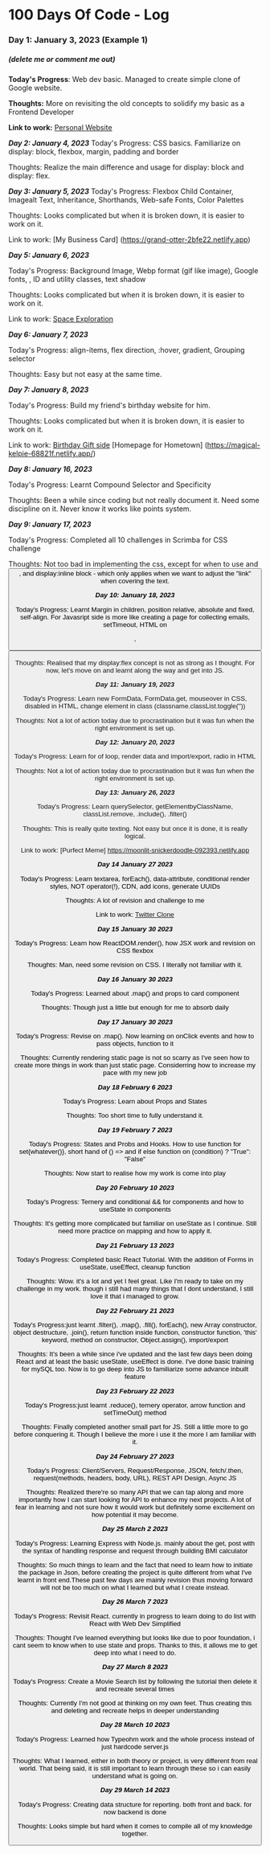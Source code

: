 # 100 Days Of Code - Log

### Day 1: January 3, 2023 (Example 1)
##### (delete me or comment me out)

**Today's Progress**: Web dev basic. Managed to create simple clone of Google website.

**Thoughts:** More on revisiting the old concepts to solidify my basic as a Frontend Developer

**Link to work:** [Personal Website](https://golden-baklava-c66981.netlify.app)

***Day 2: January 4, 2023*** 
Today's Progress: CSS basics. Familiarize on display: block, flexbox, margin, padding and border

Thoughts: Realize the main difference and usage for display: block and display: flex.

***Day 3: January 5, 2023***
Today's Progress: Flexbox Child Container, Imagealt Text, Inheritance, Shorthands, Web-safe Fonts, Color Palettes

Thoughts: Looks complicated but when it is broken down, it is easier to work on it.

Link to work: [My Business Card] (https://grand-otter-2bfe22.netlify.app)

***Day 5: January 6, 2023*** 

Today's Progress: Background Image, Webp format (gif like image), Google fonts, <span>, ID and utility classes, text shadow

Thoughts: Looks complicated but when it is broken down, it is easier to work on it.

Link to work: [Space Exploration](https://iridescent-pegasus-8fc377.netlify.app/)
  
***Day 6: January 7, 2023*** 

Today's Progress: align-items, flex direction, :hover, gradient, Grouping selector

Thoughts: Easy but not easy at the same time.

***Day 7: January 8, 2023*** 

Today's Progress: Build my friend's birthday website for him.

Thoughts: Looks complicated but when it is broken down, it is easier to work on it.

Link to work: [Birthday Gift side](https://gilded-cassata-13f588.netlify.app/)
  [Homepage for Hometown] (https://magical-kelpie-68821f.netlify.app/)

 ***Day 8: January 16, 2023*** 

Today's Progress: Learnt Compound Selector and Specificity

Thoughts: Been a while since coding but not really document it. Need some discipline on it. 
Never know it works like points system.

***Day 9: January 17, 2023*** 

Today's Progress: Completed all 10 challenges in Scrimba for CSS challenge

Thoughts: Not too bad in implementing the css, except for when to use <a> and <button>, and display:inline block - which only applies when we want to adjust the "link" when covering the text.
  
***Day 10: January 18, 2023*** 

Today's Progress: Learnt Margin in children, position relative, absolute and fixed, self-align. For Javasript side is more like creating a page for collecting emails, setTimeout, HTML on <form>, <button>

Thoughts: Realised that my display:flex concept is not as strong as I thought. For now, let's move on and learnt along the way and get into JS.
  
***Day 11: January 19, 2023*** 

Today's Progress: Learn new FormData, FormData.get, mouseover in CSS, disabled in HTML, change element in class (classname.classList.toggle(''))

Thoughts: Not a lot of action today due to procrastination but it was fun when the right environment is set up.

***Day 12: January 20, 2023*** 

Today's Progress: Learn for of loop, render data and import/export, radio in HTML

Thoughts: Not a lot of action today due to procrastination but it was fun when the right environment is set up.
  
***Day 13: January 26, 2023*** 

Today's Progress: Learn querySelector, getElementbyClassName, classList.remove, .include(), .filter()

Thoughts: This is really quite texting. Not easy but once it is done, it is really logical. 

Link to work: [Purfect Meme] https://moonlit-snickerdoodle-092393.netlify.app

***Day 14 January 27 2023*** 

Today's Progress: Learn textarea, forEach(), data-attribute, conditional render styles, NOT operator(!), CDN, add icons, generate UUIDs

Thoughts: A lot of revision and challenge to me

Link to work: [Twitter Clone](https://stellar-biscochitos-8bcf5c.netlify.app/)
 
***Day 15 January 30 2023*** 

Today's Progress: Learn how ReactDOM.render(), how JSX work and revision on CSS flexbox

Thoughts: Man, need some revision on CSS. I literally not familiar with it.

***Day 16 January 30 2023*** 

Today's Progress: Learned about .map() and props to card component
  
Thoughts: Though just a little but enough for me to absorb daily

***Day 17 January 30 2023*** 

Today's Progress: Revise on .map(). Now learning on onClick events and how to pass objects, function to it
  
Thoughts: Currently rendering static page is not so scarry as I've seen how to create more things in work than just static page. Considerring how to increase my pace with my new job
  
***Day 18 February 6 2023*** 

Today's Progress: Learn about Props and States
  
Thoughts: Too short time to fully understand it. 

***Day 19 February 7 2023*** 

Today's Progress: States and Probs and Hooks. How to use function for set{whatever()}, short hand of () => and if else function on (condition) ? "True": "False"
  
Thoughts: Now start to realise how my work is come into play

***Day 20 February 10 2023*** 

Today's Progress: Ternery and conditional && for components and how to useState in components
  
Thoughts: It's getting more complicated but familiar on useState as I continue. Still need more practice on mapping and how to apply it.

***Day 21 February 13 2023*** 

Today's Progress: Completed basic React Tutorial. With the addition of Forms in useState, useEffect, cleanup function
  
Thoughts: Wow. it's a lot and yet I feel great. Like I'm ready to take on my challenge in my work. though i still had many things that I dont understand, I still love it that i managed to grow. 
  
***Day 22 February 21 2023*** 

Today's Progress:just learnt .filter(), .map(), .fill(), forEach(), new Array constructor, object destructure, .join(), return function inside function, constructor function, 'this' keyword, method on constructor, Object.assign(), import/export
  
Thoughts: It's been a while since i've updated and the last few days been doing React and at least the basic useState, useEffect is done. I've done basic training for mySQL too. Now is to go deep into JS to familiarize some advance inbuilt feature

***Day 23 February 22 2023*** 

Today's Progress:just learnt .reduce(), ternery operator, arrow function and setTimeOut() method 
  
Thoughts: Finally completed another small part for JS. Still a little more to go before conquering it. Though I believe the more i use it the more I am familiar with it.
  
***Day 24 February 27 2023*** 

Today's Progress: Client/Servers, Request/Response, JSON, fetch/.then, request(methods, headers, body, URL), REST API Design, Async JS
  
Thoughts: Realized there're so many API that we can tap along and more importantly how I can start looking for API to enhance my next projects. A lot of fear in learning and not sure how it would work but definitely some excitement on how potential it may become.
  
***Day 25 March 2 2023*** 

Today's Progress: Learning Express with Node.js. mainly about the get, post with the syntax of handling response and request through building BMI calculator
  
Thoughts: So much things to learn and the fact that need to learn how to initiate the package in Json, before creating the project is quite different from what I've learnt in front end.These past few days are mainly revision thus moving forward will not be too much on what I learned but what I create instead.

***Day 26 March 7 2023*** 

Today's Progress: Revisit React. currently in progress to learn doing to do list with React with Web Dev Simplified
  
Thoughts: Thought I've learned everything but looks like due to poor foundation, i cant seem to know when to use state and props. Thanks to this, it allows me to get deep into what i need to do. 

  
***Day 27 March 8 2023*** 

Today's Progress: Create a Movie Search list by following the tutorial then delete it and recreate several times
  
Thoughts: Currently I'm not good at thinking on my own feet. Thus creating this and deleting and recreate helps in deeper understanding 
  
***Day 28 March 10 2023*** 

Today's Progress: Learned how Typeohm work and the whole process instead of just hardcode server.js
  
Thoughts: What I learned, either in both theory or project, is very different from real world. That being said, it is still important to learn through these so i can easily understand what is going on.
  
***Day 29 March 14 2023*** 

Today's Progress: Creating data structure for reporting. both front and back. for now backend is done
  
Thoughts: Looks simple but hard when it comes to compile all of my knowledge together.


